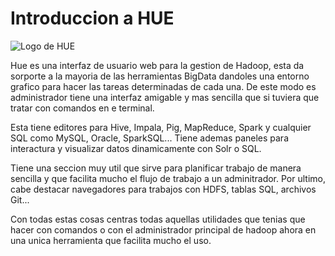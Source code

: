 # Introduccion a HUE

![Logo de HUE](https://png2.kisspng.com/sh/63e66b7a79fae27f6f41220e7e4831d3/L0KzQYm3VcA5N5V9iZH0aYP2gLBuTfFxaZRtfZ9xYXTyf8G0iQVmNZJ1edVxZT3recfsTfJqb15peeZqLXHzcbTvhb1wd6tuRadqZkHmRbbphcdiQWk4RqM8MEa2QIe6UcUzPWgATKQDM0m3SIq1kP5o/kisspng-apache-hadoop-hue-apache-hive-big-data-apache-oozi-5af1c5ebe7a983.1306306315257942839489.png)

Hue es una interfaz de usuario web para la gestion de Hadoop, esta da sorporte a la mayoria de las herramientas BigData dandoles una entorno grafico para hacer las tareas determinadas de cada una. De este modo es administrador tiene una interfaz amigable y mas sencilla que si tuviera que tratar con comandos en e terminal.

Esta tiene editores para Hive, Impala, Pig, MapReduce, Spark y cualquier SQL como MySQL, Oracle, SparkSQL... Tiene ademas paneles para interactura y visualizar datos dinamicamente con Solr o SQL.

Tiene una seccion muy util que sirve para planificar trabajo de manera sencilla y que facilita mucho el flujo de trabajo a un adminitrador. Por ultimo, cabe destacar navegadores para trabajos con HDFS, tablas SQL, archivos Git... 

Con todas estas cosas centras todas aquellas utilidades que tenias que hacer con comandos o con el administrador principal de hadoop ahora en una unica herramienta que facilita mucho el uso.